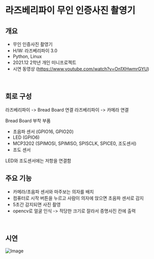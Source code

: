 # 라즈베리파이 무인 인증사진 촬영기


<div id="2"></div>

##  개요
- 무인 인증사진 촬영기
- H/W: 라즈베리파이 3.0
- Python, Linux
- 2021.12 2학년 개인 미니프로젝트
- 시연 동영상 (https://www.youtube.com/watch?v=On1XHwmrGYU)

<br />

##  회로 구성
라즈베리파이 -> Bread Board 연결
라즈베리파이 -> 카메라 연결

Bread Board 부착 부품
- 초음파 센서 (GPIO16, GPIO20)
- LED (GPIO6) 
- MCP3202 (SPIMOSI, SPIMISO, SPISCLK, SPICE0, 조도센서)
- 조도 센서

LED와 조도센서에는 저항을 연결함
<br />

##  주요 기능
- 카메라/초음파 센서와 마주보는 의자를 배치
- 컴퓨터로 시작 버튼을 누르고 사람이 의자에 앉으면 초음파 센서로 감지
- 5초간 감지되면 사진 촬영
- opencv로 얼굴 인식 -> 적당한 크기로 잘라서 증명사진 칸에 출력


<br />

##  시연
![Image](https://github.com/user-attachments/assets/00c1debc-4a5c-4e86-83c1-a2b3678c6bcf)
  
